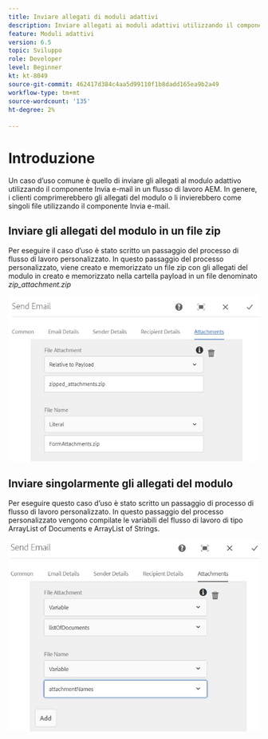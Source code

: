 ```yaml
---
title: Inviare allegati di moduli adattivi
description: Inviare allegati ai moduli adattivi utilizzando il componente Invia e-mail
feature: Moduli adattivi
version: 6.5
topic: Sviluppo
role: Developer
level: Beginner
kt: kt-8049
source-git-commit: 462417d384c4aa5d99110f1b8dadd165ea9b2a49
workflow-type: tm+mt
source-wordcount: '135'
ht-degree: 2%

---
```



# Introduzione



Un caso d’uso comune è quello di inviare gli allegati al modulo adattivo utilizzando il componente Invia e-mail in un flusso di lavoro AEM.
In genere, i clienti comprimerebbero gli allegati del modulo o li invierebbero come singoli file utilizzando il componente Invia e-mail.

## Inviare gli allegati del modulo in un file zip

Per eseguire il caso d’uso è stato scritto un passaggio del processo di flusso di lavoro personalizzato. In questo passaggio del processo personalizzato, viene creato e memorizzato un file zip con gli allegati del modulo in creato e memorizzato nella cartella payload in un file denominato *zip_attachment.zip*

![allegati di moduli di invio](assets/send-form-attachments.JPG)

## Inviare singolarmente gli allegati del modulo

Per eseguire questo caso d’uso è stato scritto un passaggio di processo di flusso di lavoro personalizzato. In questo passaggio del processo personalizzato vengono compilate le variabili del flusso di lavoro di tipo ArrayList of Documents e ArrayList of Strings.

![invia elenco dei documenti](assets/send-list-of-documents.JPG)



